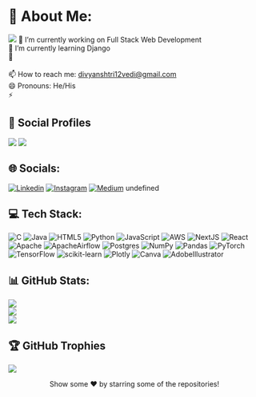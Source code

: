 # 💫 About Me:
[![](https://komarev.com/ghpvc/?username=divyansh&color=009688&style=for-the-badge&label=Profile+Views)](https://abhishekkandel45.github.io/Githubprofiler/)
🔭 I’m currently working on Full Stack Web Development<br>🌱 I’m currently learning Django<br>👯 <br> <br>📫 How to reach me: divyanshtri12vedi@gmail.com<br>😄 Pronouns: He/His<br>⚡  


## 👨 Social Profiles
![](https://img.shields.io/github/followers/divyansh?color=%23009688&label=Follow&style=for-the-badge)  ![](https://img.shields.io/github/stars/divyansh?affiliations=OWNER%2CCOLLABORATOR&color=%23009688&label=Stars&style=for-the-badge)  
## 🌐 Socials:
[![Linkedin](https://img.shields.io/badge/LinkedIn-%230077B5.svg?logo=linkedin&logoColor=white)](https://linkedin.com/in/divyansh-trivedi2612) [![Instagram](https://img.shields.io/badge/Instagram-%23E4405F.svg?logo=Instagram&logoColor=white)](https://instagram.com/divxyansh) [![Medium](https://img.shields.io/badge/Medium-12100E?logo=medium&logoColor=white)](https://medium.com/@divyanshtri12vedi) undefined

## 💻 Tech Stack:
![C](https://img.shields.io/badge/c-%2300599C.svg?style=for-the-badge&logo=c&logoColor=white)   ![Java](https://img.shields.io/badge/java-%23ED8B00.svg?style=for-the-badge&logo=java&logoColor=white)   ![HTML5](https://img.shields.io/badge/html5-%23E34F26.svg?style=for-the-badge&logo=html5&logoColor=white)   ![Python](https://img.shields.io/badge/python-3670A0?style=for-the-badge&logo=python&logoColor=ffdd54)   ![JavaScript](https://img.shields.io/badge/javascript-%23323330.svg?style=for-the-badge&logo=javascript&logoColor=%23F7DF1E)   ![AWS](https://img.shields.io/badge/AWS-%23FF9900.svg?style=for-the-badge&logo=amazon-aws&logoColor=white)   ![NextJS](https://img.shields.io/badge/Next-black?style=for-the-badge&logo=next.js&logoColor=white)   ![React](https://img.shields.io/badge/react-%2320232a.svg?style=for-the-badge&logo=react&logoColor=%2361DAFB)   ![Apache](https://img.shields.io/badge/apache-%23D42029.svg?style=for-the-badge&logo=apache&logoColor=white)   ![ApacheAirflow](https://img.shields.io/badge/Apache%20Airflow-017CEE?style=for-the-badge&logo=Apache%20Airflow&logoColor=white)   ![Postgres](https://img.shields.io/badge/postgres-%23316192.svg?style=for-the-badge&logo=postgresql&logoColor=white)   ![NumPy](https://img.shields.io/badge/numpy-%23013243.svg?style=for-the-badge&logo=numpy&logoColor=white)   ![Pandas](https://img.shields.io/badge/pandas-%23150458.svg?style=for-the-badge&logo=pandas&logoColor=white)   ![PyTorch](https://img.shields.io/badge/PyTorch-%23EE4C2C.svg?style=for-the-badge&logo=PyTorch&logoColor=white)   ![TensorFlow](https://img.shields.io/badge/TensorFlow-%23FF6F00.svg?style=for-the-badge&logo=TensorFlow&logoColor=white)   ![scikit-learn](https://img.shields.io/badge/scikit--learn-%23F7931E.svg?style=for-the-badge&logo=scikit-learn&logoColor=white)   ![Plotly](https://img.shields.io/badge/Plotly-%233F4F75.svg?style=for-the-badge&logo=plotly&logoColor=white)   ![Canva](https://img.shields.io/badge/Canva-%2300C4CC.svg?style=for-the-badge&logo=Canva&logoColor=white)   ![AdobeIllustrator](https://img.shields.io/badge/adobeillustrator-%23FF9A00.svg?style=for-the-badge&logo=adobeillustrator&logoColor=white)   
## 📊 GitHub Stats:
![](https://github-readme-stats.vercel.app/api?username=divyansh&theme=merko&hide_border=false&include_all_commits=true&count_private=true)<br/>
![](https://github-readme-streak-stats.herokuapp.com/?user=divyansh&theme=merko&hide_border=false)<br/>
![](https://github-readme-stats.vercel.app/api/top-langs/?username=divyansh&theme=merko&hide_border=false&include_all_commits=true&count_private=true&layout=compact)<br/>

## 🏆 GitHub Trophies
![](https://github-profile-trophy.vercel.app/?username=divyansh&theme=discord&no-bg=true&no-frame=false&margin-h=0&margin-w=5)


<div align="center">Show some ❤️ by starring some of the repositories!</div>
